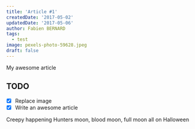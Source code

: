 ```yaml
---
title: 'Article #1'
createdDate: '2017-05-02'
updatedDate: '2017-05-06'
author: Fabien BERNARD
tags:
  - test
image: pexels-photo-59628.jpeg
draft: false
---
```


My awesome article

## TODO

-   [x] Replace image
-   [X] Write an awesome article

Creepy happening
Hunters moon, blood moon, full moon
all on Halloween
